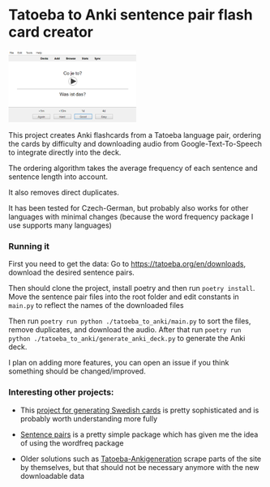 # Tatoeba to Anki sentence pair flash card creator

<img src="https://raw.githubusercontent.com/Vuizur/tatoeba-to-anki/main/img/anki_screenshot.png" width="50%" class="center">

This project creates Anki flashcards from a Tatoeba language pair, ordering the cards by difficulty and downloading audio from Google-Text-To-Speech to integrate directly into the deck.

The ordering algorithm takes the average frequency of each sentence and sentence length into account.

It also removes direct duplicates. 

It has been tested for Czech-German, but probably also works for other languages with minimal changes (because the word frequency package I use supports many languages)

### Running it

First you need to get the data: Go to https://tatoeba.org/en/downloads, download the desired sentence pairs.

Then should clone the project, install poetry and then run `poetry install`. 
Move the sentence pair files into the root folder and edit constants in `main.py` to reflect the names of the downloaded files

Then run `poetry run python ./tatoeba_to_anki/main.py` to sort the files, remove duplicates, and download the audio.
After that run `poetry run python ./tatoeba_to_anki/generate_anki_deck.py` to generate the Anki deck.

I plan on adding more features, you can open an issue if you think something should be changed/improved.

### Interesting other projects:
* This [project for generating Swedish cards](https://github.com/vvpd/anki_swedish) is pretty sophisticated and is probably worth understanding more fully

* [Sentence pairs](https://github.com/kmicklas/sentence-pairs) is a pretty simple package which has given me the idea of using the wordfreq package

* Older solutions such as [Tatoeba-Ankigeneration](https://github.com/alexanderk409/Tatoeba-anki-deckgeneration) scrape parts of the site by themselves, but that should not be necessary anymore with the new downloadable data